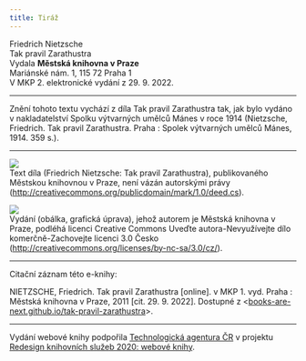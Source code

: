 ```yaml
---
title: Tiráž
---
```


Friedrich Nietzsche  
Tak pravil Zarathustra  
Vydala **Městská knihovna v Praze**  
Mariánské nám. 1, 115 72 Praha 1  
V MKP 2. elektronické vydání z 29. 9. 2022.

***

Znění tohoto textu vychází z díla Tak pravil Zarathustra tak, jak bylo vydáno v nakladatelství Spolku výtvarných umělců Mánes v roce 1914 (Nietzsche, Friedrich. Tak pravil Zarathustra. Praha : Spolek výtvarných umělců Mánes, 1914. 359 s.).

***

![](../Images/pd-88x31.png)  
Text díla (Friedrich Nietzsche: Tak pravil Zarathustra), publikovaného Městskou knihovnou v Praze, není vázán autorskými právy (http://creativecommons.org/publicdomain/mark/1.0/deed.cs).

![](../Images/88x31.png)  
Vydání (obálka, grafická úprava), jehož autorem je Městská knihovna v Praze, podléhá licenci Creative Commons Uveďte autora-Nevyužívejte dílo komerčně-Zachovejte licenci 3.0 Česko (http://creativecommons.org/licenses/by-nc-sa/3.0/cz/).

***

Citační záznam této e-knihy:

NIETZSCHE, Friedrich. Tak pravil Zarathustra \[online\]. v MKP 1. vyd. Praha : Městská knihovna v Praze, 2011 \[cit. 29. 9. 2022]. Dostupné z <[books-are-next.github.io/tak-pravil-zarathustra](https://books-are-next.github.io/tak-pravil-zarathustra/)>.

***

Vydání webové knihy podpořila [Technologická agentura ČR](https://www.tacr.cz/) v projektu [Redesign knihovních služeb 2020: webové knihy](https://starfos.tacr.cz/cs/project/TL04000391).